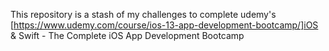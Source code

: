 This repository is a stash of my challenges to complete udemy's [https://www.udemy.com/course/ios-13-app-development-bootcamp/]iOS & Swift - The Complete iOS App Development Bootcamp
